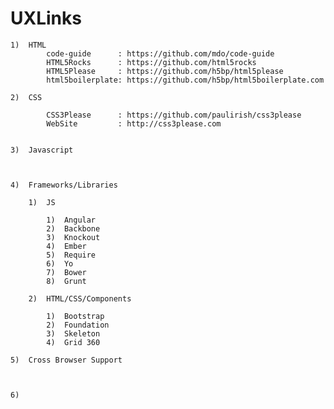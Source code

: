 # UXLinks
	1)	HTML
			code-guide		: https://github.com/mdo/code-guide
			HTML5Rocks		: https://github.com/html5rocks
			HTML5Please		: https://github.com/h5bp/html5please
			html5boilerplate: https://github.com/h5bp/html5boilerplate.com
	
	2)	CSS
	
			CSS3Please		: https://github.com/paulirish/css3please
			WebSite			: http://css3please.com	
	
	
	3) 	Javascript
	
	  
	
	4)	Frameworks/Libraries
	
		1)	JS
		
			1)  Angular
			2)  Backbone
			3)  Knockout
			4)  Ember
			5)  Require
			6)  Yo
			7)  Bower
			8)  Grunt
			
		2)	HTML/CSS/Components
			
			1)	Bootstrap
			2)	Foundation
			3)	Skeleton
			4)	Grid 360
		
	5)	Cross Browser Support
		
		
	
	6)	
